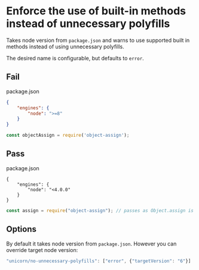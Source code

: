 # Enforce the use of built-in methods instead of unnecessary polyfills

Takes node version from `package.json` and warns to use supported built in methods
instead of using unnecessary polyfills.

The desired name is configurable, but defaults to `error`.

## Fail

package.json
```json
{
	"engines": {
		"node": ">=8"
	}
}

```
```js
const objectAssign = require('object-assign');
```

## Pass

package.json
```json5
{
	"engines": {
		"node": "<4.0.0"
	}
}

```
```js
const assign = require("object-assign"); // passes as Object.assign is not supported
```

## Options

By default it takes node version from `package.json`. However you can override
target node version:

```js
"unicorn/no-unnecessary-polyfills": ["error", {"targetVersion": "6"}]
```
